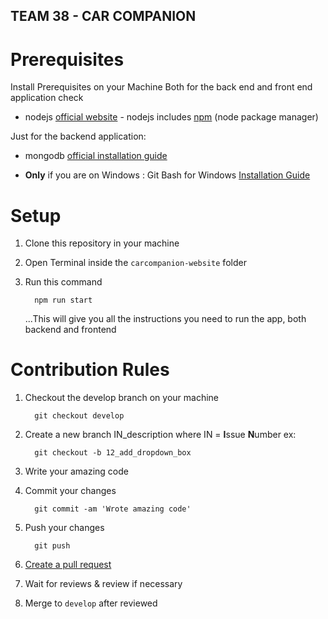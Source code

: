 ## TEAM 38 - CAR COMPANION

# Prerequisites
 Install Prerequisites on your Machine 
 Both for the back end and front end application check

* nodejs [official website](https://nodejs.org/en/) - nodejs includes [npm](https://www.npmjs.com/) (node package manager)

Just for the backend application:

* mongodb [official installation guide](https://docs.mongodb.org/manual/administration/install-community/)  

* **Only** if you are on Windows : Git Bash for Windows [Installation Guide](https://gitforwindows.org/)

# Setup 
1. Clone this repository in your machine

2. Open Terminal inside the `carcompanion-website` folder

3. Run this command
    ```
      npm run start
    ``` 
    ...This will give you all the instructions you need to run the app, both backend and frontend

# Contribution Rules
1. Checkout the develop branch on your machine
    ```
      git checkout develop
    ``` 
    
2. Create a new branch IN_description where IN = **I**ssue **N**umber  ex: 
    ```
      git checkout -b 12_add_dropdown_box
    ``` 
3. Write your amazing code 

4. Commit your changes
    ```
      git commit -am 'Wrote amazing code'
    ```   
    
5. Push your changes
    ```
      git push
    ``` 
6. [Create a pull request](https://github.com/ndricimrr/carcompanion-website/compare?expand=1)
    
6. Wait for reviews & review if necessary

6. Merge to `develop` after reviewed

